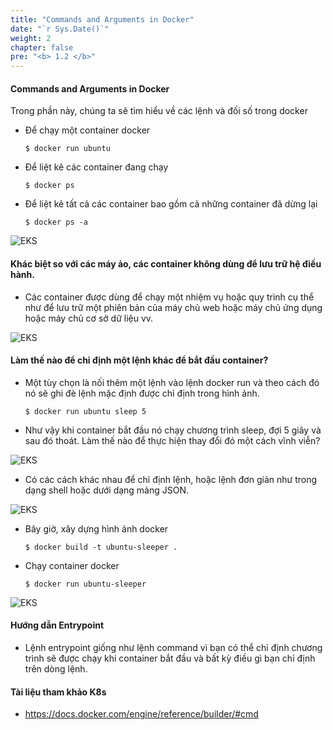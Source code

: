 ```yaml
---
title: "Commands and Arguments in Docker"
date: "`r Sys.Date()`"
weight: 2
chapter: false
pre: "<b> 1.2 </b>"
---
```


#### Commands and Arguments in Docker

Trong phần này, chúng ta sẽ tìm hiểu về các lệnh và đối số trong docker

- Để chạy một container docker
  ```
  $ docker run ubuntu
  ```
- Để liệt kê các container đang chạy
  ```
  $ docker ps 
  ```
- Để liệt kê tất cả các container bao gồm cả những container đã dừng lại
  ```
  $ docker ps -a
  ```
  
![EKS](/images/0006/00010.png?featherlight=false&width=90pc)
  
#### Khác biệt so với các máy ảo, các container không dùng để lưu trữ hệ điều hành.
- Các container được dùng để chạy một nhiệm vụ hoặc quy trình cụ thể như để lưu trữ một phiên bản của máy chủ web hoặc máy chủ ứng dụng hoặc máy chủ cơ sở dữ liệu vv.

![EKS](/images/0006/00011.png?featherlight=false&width=90pc)
  
  
#### Làm thế nào để chỉ định một lệnh khác để bắt đầu container?
- Một tùy chọn là nối thêm một lệnh vào lệnh docker run và theo cách đó nó sẽ ghi đè lệnh mặc định được chỉ định trong hình ảnh.
  ```
  $ docker run ubuntu sleep 5
  ```
- Như vậy khi container bắt đầu nó chạy chương trình sleep, đợi 5 giây và sau đó thoát. Làm thế nào để thực hiện thay đổi đó một cách vĩnh viễn?
  
![EKS](/images/0006/00012.png?featherlight=false&width=90pc)
  
- Có các cách khác nhau để chỉ định lệnh, hoặc lệnh đơn giản như trong dạng shell hoặc dưới dạng mảng JSON.
 
![EKS](/images/0006/00013.png?featherlight=false&width=90pc)
  
- Bây giờ, xây dựng hình ảnh docker
  ```
  $ docker build -t ubuntu-sleeper .
  ```
- Chạy container docker
  ```
  $ docker run ubuntu-sleeper
  ```
  
![EKS](/images/0006/00014.png?featherlight=false&width=90pc)
  
#### Hướng dẫn Entrypoint
- Lệnh entrypoint giống như lệnh command vì bạn có thể chỉ định chương trình sẽ được chạy khi container bắt đầu và bất kỳ điều gì bạn chỉ định trên dòng lệnh.

#### Tài liệu tham khảo K8s
- https://docs.docker.com/engine/reference/builder/#cmd